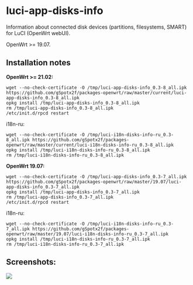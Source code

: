 # luci-app-disks-info
Information about connected disk devices (partitions, filesystems, SMART) for LuCI (OpenWrt webUI).

OpenWrt >= 19.07.

## Installation notes

**OpenWrt >= 21.02:**

    wget --no-check-certificate -O /tmp/luci-app-disks-info_0.3-8_all.ipk https://github.com/gSpotx2f/packages-openwrt/raw/master/current/luci-app-disks-info_0.3-8_all.ipk
    opkg install /tmp/luci-app-disks-info_0.3-8_all.ipk
    rm /tmp/luci-app-disks-info_0.3-8_all.ipk
    /etc/init.d/rpcd restart

i18n-ru:

    wget --no-check-certificate -O /tmp/luci-i18n-disks-info-ru_0.3-8_all.ipk https://github.com/gSpotx2f/packages-openwrt/raw/master/current/luci-i18n-disks-info-ru_0.3-8_all.ipk
    opkg install /tmp/luci-i18n-disks-info-ru_0.3-8_all.ipk
    rm /tmp/luci-i18n-disks-info-ru_0.3-8_all.ipk

**OpenWrt 19.07:**

    wget --no-check-certificate -O /tmp/luci-app-disks-info_0.3-7_all.ipk https://github.com/gSpotx2f/packages-openwrt/raw/master/19.07/luci-app-disks-info_0.3-7_all.ipk
    opkg install /tmp/luci-app-disks-info_0.3-7_all.ipk
    rm /tmp/luci-app-disks-info_0.3-7_all.ipk
    /etc/init.d/rpcd restart

i18n-ru:

    wget --no-check-certificate -O /tmp/luci-i18n-disks-info-ru_0.3-7_all.ipk https://github.com/gSpotx2f/packages-openwrt/raw/master/19.07/luci-i18n-disks-info-ru_0.3-7_all.ipk
    opkg install /tmp/luci-i18n-disks-info-ru_0.3-7_all.ipk
    rm /tmp/luci-i18n-disks-info-ru_0.3-7_all.ipk

## Screenshots:

![](https://github.com/gSpotx2f/luci-app-disks-info/blob/master/screenshots/01.jpg)
